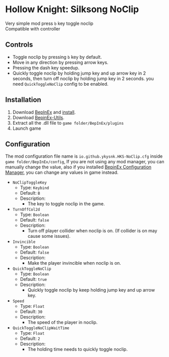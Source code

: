 # Hollow Knight: Silksong NoClip

Very simple mod press `b` key toggle noclip  
Compatible with controller

## Controls

* Toggle noclip by pressing `b` key by default.
* Move in any direction by pressing arrow keys.
* Pressing the dash key speedup.
* Quickly toggle noclip by holding jump key and up arrow key in 2 seconds, then turn off noclip by holding jump key in 2
  seconds. you need `QuickToggleNoClip` config to be enabled.

## Installation

1. Download [BepInEx](https://github.com/BepInEx/BepInEx)
   and [install](https://docs.bepinex.dev/articles/user_guide/installation/index.html).
2. Download [BepinEx-Utils](https://github.com/T2PeNBiX99wcoxKv3A4g/BepinEx-Utils/releases/latest).
3. Extract all the .dll file to `game folder/BepInEx/plugins`
4. Launch game

## Configuration

The mod configuration file name is `io.github.ykysnk.HKS-NoClip.cfg` inside `game folder/BepInEx/config`,
If you are not using any mod manager, you can manually change the value, also if you
installed [BepinEx Configuration Manager](https://github.com/BepInEx/BepInEx.ConfigurationManager), you can change any
values in game instead.

* `NoClipToggleKey`
    * Type: `Keybind`
    * Default: `B`
    * Description:
        * The key to toggle noclip in the game.
* `TurnOffCol2d`
    * Type: `Boolean`
    * Default: `false`
    * Description:
        * Turn off player collider when noclip is on. (If collider is on may cause some issues).
* `Invincible`
    * Type: `Boolean`
    * Default: `false`
    * Description:
        * Make the player invincible when noclip is on.
* `QuickToggleNoClip`
    * Type: `Boolean`
    * Default: `true`
    * Description:
        * Quickly toggle noclip by keep holding jump key and up arrow key.
* `Speed`
    * Type: `Float`
    * Default: `30`
    * Description:
        * The speed of the player in noclip.
* `QuickToggleNoClipWaitTime`
    * Type: `Float`
    * Default: `2`
    * Description:
        * The holding time needs to quickly toggle noclip.